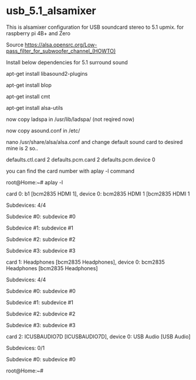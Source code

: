 # usb_5.1_alsamixer

This is alsamixer configuration for USB soundcard stereo to 5.1 upmix. for raspberry pi 4B+ and Zero

Source https://alsa.opensrc.org/Low-pass_filter_for_subwoofer_channel_(HOWTO)

Install below dependencies for 5.1 surround sound

apt-get install libasound2-plugins

apt-get install blop

apt-get install cmt

apt-get install alsa-utils

now copy ladspa in /usr/lib/ladspa/ (not reqired now)

now copy asound.conf in /etc/

nano /usr/share/alsa/alsa.conf and change default sound card to desired mine is 2 so..


defaults.ctl.card 2
defaults.pcm.card 2
defaults.pcm.device 0


you can find the card number with aplay -l command

 root@Home:~# aplay -l
 
 card 0: b1 [bcm2835 HDMI 1], device 0: bcm2835 HDMI 1 [bcm2835 HDMI 1
 
  Subdevices: 4/4
  
  Subdevice #0: subdevice #0
  
  Subdevice #1: subdevice #1
  
  Subdevice #2: subdevice #2
  
  Subdevice #3: subdevice #3

card 1: Headphones [bcm2835 Headphones], device 0: bcm2835 Headphones [bcm2835 Headphones]

  Subdevices: 4/4

Subdevice #0: subdevice #0

Subdevice #1: subdevice #1

Subdevice #2: subdevice #2

Subdevice #3: subdevice #3

card 2: ICUSBAUDIO7D [ICUSBAUDIO7D], device 0: USB Audio [USB Audio]

  Subdevices: 0/1

Subdevice #0: subdevice #0

root@Home:~#
